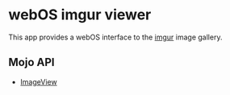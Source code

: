 # webOS imgur viewer #

This app provides a webOS interface to the [imgur](http://imgur.com/) image
gallery.

## Mojo API ##

* [ImageView](https://developer.palm.com/content/api/reference/mojo/widgets/image-view.html)
